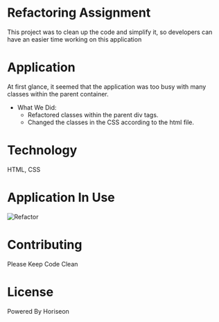 # Refactoring Assignment
   This project was to clean up the code and simplify it, so developers can have an easier time working on this application

# Application
   At first glance, it seemed that the application was too busy with many classes within the parent container.
* What We Did:
    * Refactored classes within the parent div tags.
    * Changed the classes in the CSS according to the html file.

# Technology
   HTML, CSS

# Application In Use
  ![Refactor](https://imgflip.com/gif/4wwtc5)
   
# Contributing
  Please Keep Code Clean


# License
  Powered By Horiseon

